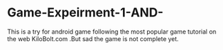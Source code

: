 Game-Expeirment-1-AND-
======================
This is a try for android game following the most popular game tutorial 
on the web KiloBolt.com .But sad the game is not complete yet.
